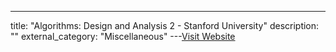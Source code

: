 ---
title: "Algorithms: Design and Analysis 2 - Stanford University"
description: ""
external_category: "Miscellaneous"
---[Visit Website](https://www.youtube.com/playlist?list=PLXFMmlk03Dt5EMI2s2WQBsLsZl7A5HEK6)

